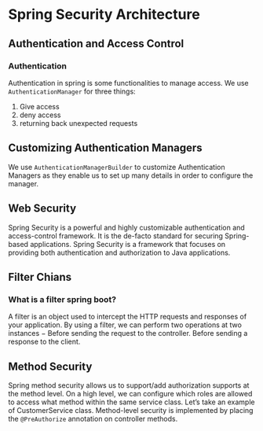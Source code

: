 # Spring Security Architecture
## Authentication and Access Control
### Authentication
Authentication in spring is some functionalities to manage access.
We use `AuthenticationManager` for three things:
1. Give access
2. deny access
3. returning back unexpected requests
## Customizing Authentication Managers
We use `AuthenticationManagerBuilder` to customize Authentication Managers as they enable us to set up many details in order to configure the manager.
## Web Security
Spring Security is a powerful and highly customizable authentication and access-control framework. It is the de-facto standard for securing Spring-based applications. Spring Security is a framework that focuses on providing both authentication and authorization to Java applications.
## Filter Chians
### What is a filter spring boot?
A filter is an object used to intercept the HTTP requests and responses of your application. By using a filter, we can perform two operations at two instances − Before sending the request to the controller. Before sending a response to the client.
## Method Security
Spring method security allows us to support/add authorization supports at the method level. On a high level, we can configure which roles are allowed to access what method within the same service class. Let’s take an example of CustomerService class.
Method-level security is implemented by placing the `@PreAuthorize` annotation on controller methods.